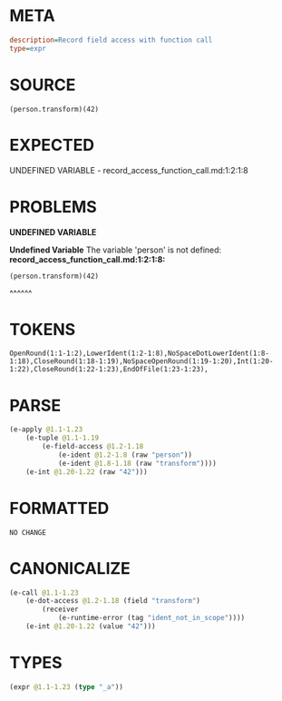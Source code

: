 # META
~~~ini
description=Record field access with function call
type=expr
~~~
# SOURCE
~~~roc
(person.transform)(42)
~~~
# EXPECTED
UNDEFINED VARIABLE - record_access_function_call.md:1:2:1:8
# PROBLEMS
**UNDEFINED VARIABLE**

**Undefined Variable**
The variable 'person' is not defined:
**record_access_function_call.md:1:2:1:8:**
```roc
(person.transform)(42)
```
 ^^^^^^


# TOKENS
~~~zig
OpenRound(1:1-1:2),LowerIdent(1:2-1:8),NoSpaceDotLowerIdent(1:8-1:18),CloseRound(1:18-1:19),NoSpaceOpenRound(1:19-1:20),Int(1:20-1:22),CloseRound(1:22-1:23),EndOfFile(1:23-1:23),
~~~
# PARSE
~~~clojure
(e-apply @1.1-1.23
	(e-tuple @1.1-1.19
		(e-field-access @1.2-1.18
			(e-ident @1.2-1.8 (raw "person"))
			(e-ident @1.8-1.18 (raw "transform"))))
	(e-int @1.20-1.22 (raw "42")))
~~~
# FORMATTED
~~~roc
NO CHANGE
~~~
# CANONICALIZE
~~~clojure
(e-call @1.1-1.23
	(e-dot-access @1.2-1.18 (field "transform")
		(receiver
			(e-runtime-error (tag "ident_not_in_scope"))))
	(e-int @1.20-1.22 (value "42")))
~~~
# TYPES
~~~clojure
(expr @1.1-1.23 (type "_a"))
~~~
